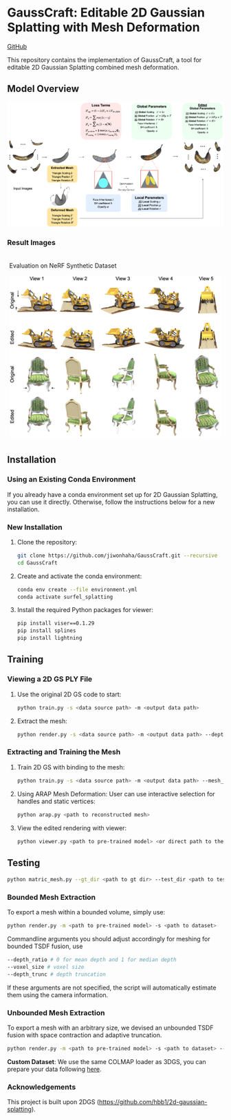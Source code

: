 # GaussCraft: Editable 2D Gaussian Splatting with Mesh Deformation
[GitHub](https://github.com/jiwonhaha/cgvi_thesis)

This repository contains the implementation of GaussCraft, a tool for editable 2D Gaussian Splatting combined mesh deformation.

## Model Overview
![Model Overview](figure/2dgs_edit_main.png)

### Result Images

<div style="display: flex;">
    <div style="flex: 1; padding: 5px;">
        <p>Evaluation on NeRF Synthetic Dataset</p>
        <img src="figure/nerf_eval.png" alt="NeRF Evaluation" style="width: 100%;">
    </div>
</div>

## Installation

### Using an Existing Conda Environment

If you already have a conda environment set up for 2D Gaussian Splatting, you can use it directly. Otherwise, follow the instructions below for a new installation.

### New Installation

1. Clone the repository:
    ```bash
    git clone https://github.com/jiwonhaha/GaussCraft.git --recursive
    cd GaussCraft
    ```

2. Create and activate the conda environment:
    ```bash
    conda env create --file environment.yml
    conda activate surfel_splatting
    ```

3. Install the required Python packages for viewer:
    ```bash
    pip install viser==0.1.29
    pip install splines
    pip install lightning
    ```

## Training

### Viewing a 2D GS PLY File

1. Use the original 2D GS code to start:
    ```bash
    python train.py -s <data source path> -m <output data path>
    ```

2. Extract the mesh:
    ```bash
    python render.py -s <data source path> -m <output data path> --depth_ratio 1 --skip_test --skip_train
    ```

### Extracting and Training the Mesh

1. Train 2D GS with binding to the mesh:
    ```bash
    python train.py -s <data source path> -m <output data path> --mesh_path <path to original mesh>
    ```

2. Using ARAP Mesh Deformation:
    User can use interactive selection for handles and static vertices:
    ```bash
    python arap.py <path to reconstructed mesh> 
    ```

3. View the edited rendering with viewer:
    ```bash
    python viewer.py <path to pre-trained model> <or direct path to the ply file> -s <data source path> --mesh_path <path to deformed mesh>
    ```

## Testing

```bash
python matric_mesh.py --gt_dir <path to gt dir> --test_dir <path to test dir>
```

### Bounded Mesh Extraction

To export a mesh within a bounded volume, simply use:
```bash
python render.py -m <path to pre-trained model> -s <path to dataset> 
```
Commandline arguments you should adjust accordingly for meshing for bounded TSDF fusion, use
```bash
--depth_ratio # 0 for mean depth and 1 for median depth
--voxel_size # voxel size
--depth_trunc # depth truncation
```
If these arguments are not specified, the script will automatically estimate them using the camera information.
### Unbounded Mesh Extraction
To export a mesh with an arbitrary size, we devised an unbounded TSDF fusion with space contraction and adaptive truncation.
```bash
python render.py -m <path to pre-trained model> -s <path to dataset> --mesh_res 1024
```

**Custom Dataset**: We use the same COLMAP loader as 3DGS, you can prepare your data following [here](https://github.com/graphdeco-inria/gaussian-splatting?tab=readme-ov-file#processing-your-own-scenes). 


### Acknowledgements

This project is built upon 2DGS (https://github.com/hbb1/2d-gaussian-splatting). 